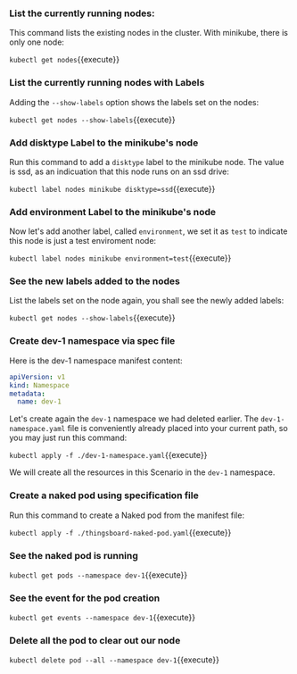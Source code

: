 ### List the currently running nodes:

This command lists the existing nodes in the cluster. With minikube, there is only one node:

`kubectl get nodes`{{execute}}

### List the currently running nodes with Labels

Adding the `--show-labels` option shows the labels set on the nodes:

`kubectl get nodes --show-labels`{{execute}}

### Add disktype Label to the minikube's node

Run this command to add a `disktype` label to the minikube node. The value is ssd, as an indicuation that this node runs on an ssd drive:

`kubectl label nodes minikube disktype=ssd`{{execute}}

### Add environment Label to the minikube's node

Now let's add another label, called `environment`, we set it as `test` to indicate this node is just a test enviroment node:

`kubectl label nodes minikube environment=test`{{execute}}

### See the new labels added to the nodes

List the labels set on the node again, you shall see the newly added labels:

`kubectl get nodes --show-labels`{{execute}}

### Create dev-1 namespace via spec file

Here is the dev-1 namespace manifest content:

```yaml
apiVersion: v1
kind: Namespace
metadata:
  name: dev-1
```

Let's create again the `dev-1` namespace we had deleted earlier. The `dev-1-namespace.yaml` file is conveniently already placed into your current path, so you may just run this command:

`kubectl apply -f ./dev-1-namespace.yaml`{{execute}}

We will create all the resources in this Scenario in the `dev-1` namespace.

### Create a naked pod using specification file

Run this command to create a Naked pod from the manifest file:

`kubectl apply -f ./thingsboard-naked-pod.yaml`{{execute}}

### See the naked pod is running

`kubectl get pods --namespace dev-1`{{execute}}

### See the event for the pod creation

`kubectl get events --namespace dev-1`{{execute}}

### Delete all the pod to clear out our node

`kubectl delete pod --all --namespace dev-1`{{execute}}

